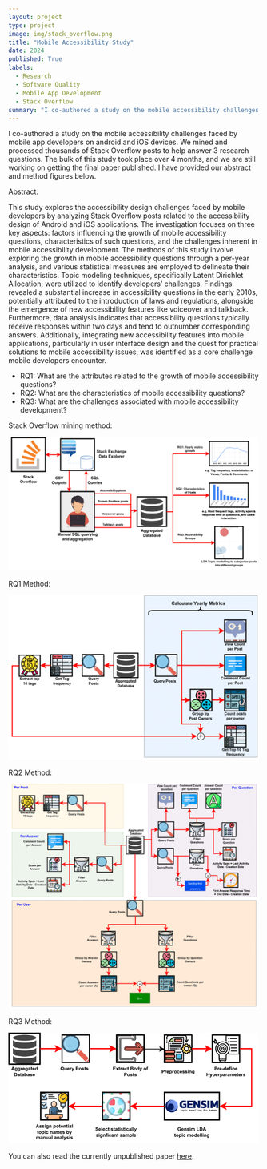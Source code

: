 ```yaml
---
layout: project
type: project
image: img/stack_overflow.png
title: "Mobile Accessibility Study"
date: 2024
published: True
labels:
  - Research
  - Software Quality
  - Mobile App Development
  - Stack Overflow
summary: "I co-authored a study on the mobile accessibility challenges faced by mobile app developers on android and iOS devices. We processed thousands of Stack Overflow posts to answer 3 research questions."
---
```


I co-authored a study on the mobile accessibility challenges faced by mobile app developers on android and iOS devices. We mined and processed thousands of Stack Overflow posts to help answer 3 research questions. The bulk of this study took place over 4 months, and we are still working on getting the final paper published. I have provided our abstract and method figures below.

Abstract:

This study explores the accessibility design challenges faced by mobile developers by analyzing Stack Overflow posts related to the accessibility design of Android and iOS applications. The investigation focuses on three key aspects: factors influencing the growth of mobile accessibility questions, characteristics of such questions, and the challenges inherent in mobile accessibility development. The methods of this study involve exploring the growth in mobile accessibility questions through a per-year analysis, and various statistical measures are employed to delineate their characteristics. Topic modeling techniques, specifically Latent Dirichlet Allocation, were utilized to identify developers’ challenges. Findings revealed a substantial increase in accessibility questions in the early 2010s, potentially attributed to the introduction of laws and regulations, alongside the emergence of new accessibility features like voiceover and talkback. Furthermore, data analysis indicates that accessibility questions typically receive responses within two days and tend to outnumber corresponding answers. Additionally, integrating new accessibility features into mobile applications, particularly in user interface design and the quest for practical solutions to mobile accessibility issues, was identified as a core challenge mobile developers encounter.

- RQ1: What are the attributes related to the growth of mobile accessibility questions?
- RQ2: What are the characteristics of mobile accessibility questions?
- RQ3: What are the challenges associated with mobile accessibility development?


Stack Overflow mining method:
<div class="text-center p-4">
  <img width="500px" src="../img/method_overview-1.png" class="img-thumbnail" >
</div>

RQ1 Method:
<div class="text-center p-4">
  <img width="500px" src="../img/RQ1_procedure-1.png" class="img-thumbnail" >
</div>

RQ2 Method:
<div class="text-center p-4">
  <img width="500px" src="../img/RQ2_procedure-1.png" class="img-thumbnail" >
</div>

RQ3 Method:
<div class="text-center p-4">
  <img width="500px" src="../img/RQ3_procedure-1.png" class="img-thumbnail" >
</div>

You can also read the currently unpublished paper [here](../img/CS_691E.pdf).
